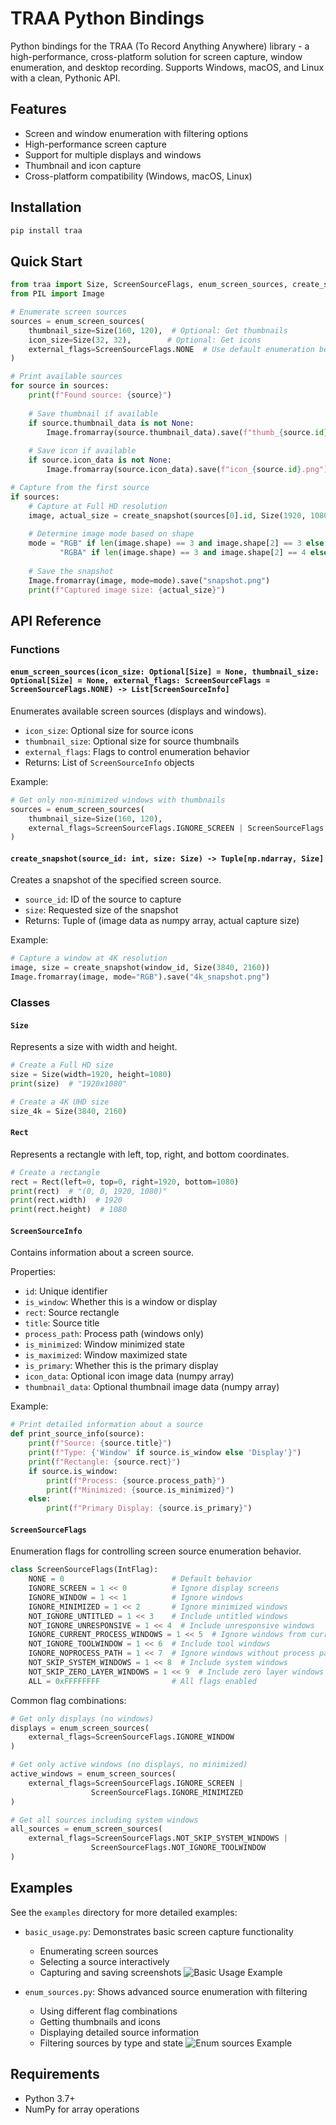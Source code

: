 # TRAA Python Bindings

Python bindings for the TRAA (To Record Anything Anywhere) library - a high-performance, cross-platform solution for screen capture, window enumeration, and desktop recording. Supports Windows, macOS, and Linux with a clean, Pythonic API.

## Features

- Screen and window enumeration with filtering options
- High-performance screen capture
- Support for multiple displays and windows
- Thumbnail and icon capture
- Cross-platform compatibility (Windows, macOS, Linux)

## Installation

```bash
pip install traa
```

## Quick Start

```python
from traa import Size, ScreenSourceFlags, enum_screen_sources, create_snapshot
from PIL import Image

# Enumerate screen sources
sources = enum_screen_sources(
    thumbnail_size=Size(160, 120),  # Optional: Get thumbnails
    icon_size=Size(32, 32),        # Optional: Get icons
    external_flags=ScreenSourceFlags.NONE  # Use default enumeration behavior
)

# Print available sources
for source in sources:
    print(f"Found source: {source}")
    
    # Save thumbnail if available
    if source.thumbnail_data is not None:
        Image.fromarray(source.thumbnail_data).save(f"thumb_{source.id}.png")
    
    # Save icon if available
    if source.icon_data is not None:
        Image.fromarray(source.icon_data).save(f"icon_{source.id}.png")

# Capture from the first source
if sources:
    # Capture at Full HD resolution
    image, actual_size = create_snapshot(sources[0].id, Size(1920, 1080))
    
    # Determine image mode based on shape
    mode = "RGB" if len(image.shape) == 3 and image.shape[2] == 3 else \
           "RGBA" if len(image.shape) == 3 and image.shape[2] == 4 else "L"
    
    # Save the snapshot
    Image.fromarray(image, mode=mode).save("snapshot.png")
    print(f"Captured image size: {actual_size}")
```

## API Reference

### Functions

#### `enum_screen_sources(icon_size: Optional[Size] = None, thumbnail_size: Optional[Size] = None, external_flags: ScreenSourceFlags = ScreenSourceFlags.NONE) -> List[ScreenSourceInfo]`

Enumerates available screen sources (displays and windows).

- `icon_size`: Optional size for source icons
- `thumbnail_size`: Optional size for source thumbnails
- `external_flags`: Flags to control enumeration behavior
- Returns: List of `ScreenSourceInfo` objects

Example:
```python
# Get only non-minimized windows with thumbnails
sources = enum_screen_sources(
    thumbnail_size=Size(160, 120),
    external_flags=ScreenSourceFlags.IGNORE_SCREEN | ScreenSourceFlags.IGNORE_MINIMIZED
)
```

#### `create_snapshot(source_id: int, size: Size) -> Tuple[np.ndarray, Size]`

Creates a snapshot of the specified screen source.

- `source_id`: ID of the source to capture
- `size`: Requested size of the snapshot
- Returns: Tuple of (image data as numpy array, actual capture size)

Example:
```python
# Capture a window at 4K resolution
image, size = create_snapshot(window_id, Size(3840, 2160))
Image.fromarray(image, mode="RGB").save("4k_snapshot.png")
```

### Classes

#### `Size`

Represents a size with width and height.

```python
# Create a Full HD size
size = Size(width=1920, height=1080)
print(size)  # "1920x1080"

# Create a 4K UHD size
size_4k = Size(3840, 2160)
```

#### `Rect`

Represents a rectangle with left, top, right, and bottom coordinates.

```python
# Create a rectangle
rect = Rect(left=0, top=0, right=1920, bottom=1080)
print(rect)  # "(0, 0, 1920, 1080)"
print(rect.width)  # 1920
print(rect.height)  # 1080
```

#### `ScreenSourceInfo`

Contains information about a screen source.

Properties:
- `id`: Unique identifier
- `is_window`: Whether this is a window or display
- `rect`: Source rectangle
- `title`: Source title
- `process_path`: Process path (windows only)
- `is_minimized`: Window minimized state
- `is_maximized`: Window maximized state
- `is_primary`: Whether this is the primary display
- `icon_data`: Optional icon image data (numpy array)
- `thumbnail_data`: Optional thumbnail image data (numpy array)

Example:
```python
# Print detailed information about a source
def print_source_info(source):
    print(f"Source: {source.title}")
    print(f"Type: {'Window' if source.is_window else 'Display'}")
    print(f"Rectangle: {source.rect}")
    if source.is_window:
        print(f"Process: {source.process_path}")
        print(f"Minimized: {source.is_minimized}")
    else:
        print(f"Primary Display: {source.is_primary}")
```

#### `ScreenSourceFlags`

Enumeration flags for controlling screen source enumeration behavior.

```python
class ScreenSourceFlags(IntFlag):
    NONE = 0                        # Default behavior
    IGNORE_SCREEN = 1 << 0          # Ignore display screens
    IGNORE_WINDOW = 1 << 1          # Ignore windows
    IGNORE_MINIMIZED = 1 << 2       # Ignore minimized windows
    NOT_IGNORE_UNTITLED = 1 << 3    # Include untitled windows
    NOT_IGNORE_UNRESPONSIVE = 1 << 4  # Include unresponsive windows
    IGNORE_CURRENT_PROCESS_WINDOWS = 1 << 5  # Ignore windows from current process
    NOT_IGNORE_TOOLWINDOW = 1 << 6  # Include tool windows
    IGNORE_NOPROCESS_PATH = 1 << 7  # Ignore windows without process path
    NOT_SKIP_SYSTEM_WINDOWS = 1 << 8  # Include system windows
    NOT_SKIP_ZERO_LAYER_WINDOWS = 1 << 9  # Include zero layer windows
    ALL = 0xFFFFFFFF                # All flags enabled
```

Common flag combinations:
```python
# Get only displays (no windows)
displays = enum_screen_sources(
    external_flags=ScreenSourceFlags.IGNORE_WINDOW
)

# Get only active windows (no displays, no minimized)
active_windows = enum_screen_sources(
    external_flags=ScreenSourceFlags.IGNORE_SCREEN | 
                  ScreenSourceFlags.IGNORE_MINIMIZED
)

# Get all sources including system windows
all_sources = enum_screen_sources(
    external_flags=ScreenSourceFlags.NOT_SKIP_SYSTEM_WINDOWS | 
                  ScreenSourceFlags.NOT_IGNORE_TOOLWINDOW
)
```

## Examples

See the `examples` directory for more detailed examples:

- `basic_usage.py`: Demonstrates basic screen capture functionality
  - Enumerating screen sources
  - Selecting a source interactively
  - Capturing and saving screenshots
![Basic Usage Example](images/basic_usage.png)


- `enum_sources.py`: Shows advanced source enumeration with filtering
  - Using different flag combinations
  - Getting thumbnails and icons
  - Displaying detailed source information
  - Filtering sources by type and state
![Enum sources Example](images/enum_sources.png)

## Requirements

- Python 3.7+
- NumPy for array operations
